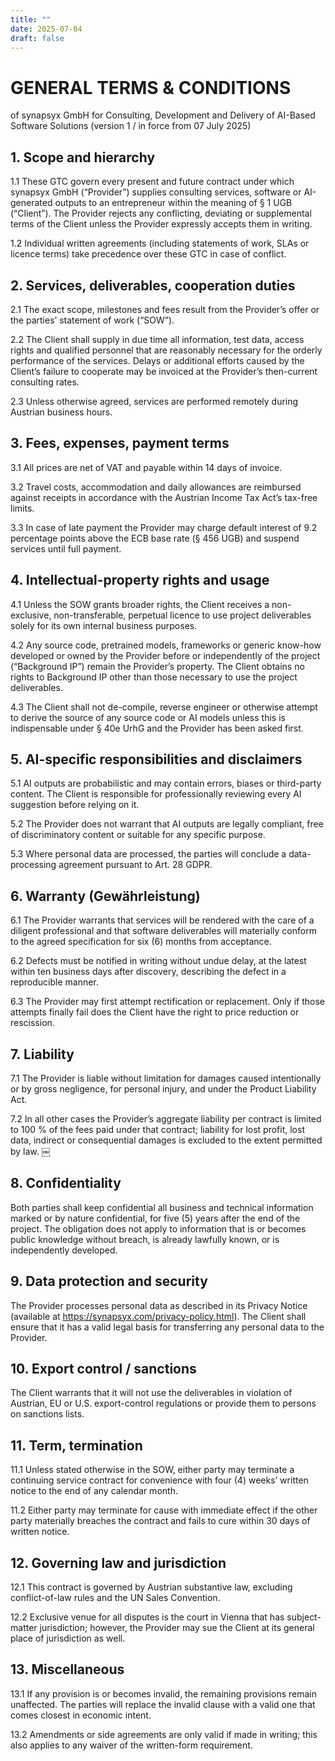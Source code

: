 ```yaml
---
title: ""
date: 2025-07-04
draft: false
---
```


# GENERAL TERMS & CONDITIONS

of synapsyx GmbH for Consulting, Development and Delivery of AI-Based Software Solutions
(version 1 / in force from 07 July 2025)

## 1. Scope and hierarchy

1.1 These GTC govern every present and future contract under which synapsyx GmbH (“Provider”) supplies consulting services, software or AI-generated outputs to an entrepreneur within the meaning of § 1 UGB (“Client”). The Provider rejects any conflicting, deviating or supplemental terms of the Client unless the Provider expressly accepts them in writing.

1.2  Individual written agreements (including statements of work, SLAs or licence terms) take precedence over these GTC in case of conflict.

## 2. Services, deliverables, cooperation duties

2.1  The exact scope, milestones and fees result from the Provider’s offer or the parties’ statement of work (“SOW”).

2.2  The Client shall supply in due time all information, test data, access rights and qualified personnel that are reasonably necessary for the orderly performance of the services. Delays or additional efforts caused by the Client’s failure to cooperate may be invoiced at the Provider’s then-current consulting rates.

2.3  Unless otherwise agreed, services are performed remotely during Austrian business hours.

## 3. Fees, expenses, payment terms

3.1  All prices are net of VAT and payable within 14 days of invoice.

3.2  Travel costs, accommodation and daily allowances are reimbursed against receipts in accordance with the Austrian Income Tax Act’s tax-free limits.

3.3  In case of late payment the Provider may charge default interest of 9.2 percentage points above the ECB base rate (§ 456 UGB) and suspend services until full payment.

## 4. Intellectual-property rights and usage

4.1  Unless the SOW grants broader rights, the Client receives a non-exclusive, non-transferable, perpetual licence to use project deliverables solely for its own internal business purposes.

4.2  Any source code, pretrained models, frameworks or generic know-how developed or owned by the Provider before or independently of the project (“Background IP”) remain the Provider’s property. The Client obtains no rights to Background IP other than those necessary to use the project deliverables.

4.3  The Client shall not de-compile, reverse engineer or otherwise attempt to derive the source of any source code or AI models unless this is indispensable under § 40e UrhG and the Provider has been asked first. 

## 5. AI-specific responsibilities and disclaimers

5.1  AI outputs are probabilistic and may contain errors, biases or third-party content. The Client is responsible for professionally reviewing every AI suggestion before relying on it.

5.2  The Provider does not warrant that AI outputs are legally compliant, free of discriminatory content or suitable for any specific purpose.

5.3  Where personal data are processed, the parties will conclude a data-processing agreement pursuant to Art. 28 GDPR.

## 6. Warranty (Gewährleistung)

6.1  The Provider warrants that services will be rendered with the care of a diligent professional and that software deliverables will materially conform to the agreed specification for six (6) months from acceptance.

6.2  Defects must be notified in writing without undue delay, at the latest within ten business days after discovery, describing the defect in a reproducible manner.

6.3  The Provider may first attempt rectification or replacement. Only if those attempts finally fail does the Client have the right to price reduction or rescission.

## 7. Liability

7.1  The Provider is liable without limitation for damages caused intentionally or by gross negligence, for personal injury, and under the Product Liability Act.

7.2  In all other cases the Provider’s aggregate liability per contract is limited to 100 % of the fees paid under that contract; liability for lost profit, lost data, indirect or consequential damages is excluded to the extent permitted by law.  ￼

## 8. Confidentiality

Both parties shall keep confidential all business and technical information marked or by nature confidential, for five (5) years after the end of the project. The obligation does not apply to information that is or becomes public knowledge without breach, is already lawfully known, or is independently developed.

## 9. Data protection and security

The Provider processes personal data as described in its Privacy Notice (available at https://synapsyx.com/privacy-policy.html). The Client shall ensure that it has a valid legal basis for transferring any personal data to the Provider.

## 10. Export control / sanctions

The Client warrants that it will not use the deliverables in violation of Austrian, EU or U.S. export-control regulations or provide them to persons on sanctions lists.

## 11. Term, termination

11.1  Unless stated otherwise in the SOW, either party may terminate a continuing service contract for convenience with four (4) weeks’ written notice to the end of any calendar month.

11.2  Either party may terminate for cause with immediate effect if the other party materially breaches the contract and fails to cure within 30 days of written notice.

## 12. Governing law and jurisdiction

12.1  This contract is governed by Austrian substantive law, excluding conflict-of-law rules and the UN Sales Convention.

12.2  Exclusive venue for all disputes is the court in Vienna that has subject-matter jurisdiction; however, the Provider may sue the Client at its general place of jurisdiction as well.

## 13. Miscellaneous

13.1  If any provision is or becomes invalid, the remaining provisions remain unaffected. The parties will replace the invalid clause with a valid one that comes closest in economic intent.

13.2  Amendments or side agreements are only valid if made in writing; this also applies to any waiver of the written-form requirement.
